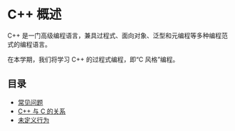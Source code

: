# C++ 概述

C++ 是一门高级编程语言，兼具过程式、面向对象、泛型和元编程等多种编程范式的编程语言。

在本学期，我们将学习 C++ 的过程式编程，即“C 风格”编程。

## 目录

- [常见问题](./faq)
- [C++ 与 C 的关系](./c)
- [未定义行为](./ub)
